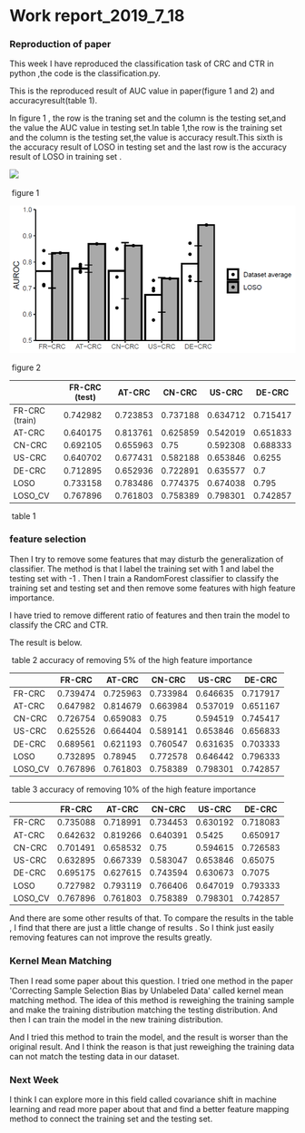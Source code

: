 #  

# Work report_2019_7_18



### Reproduction of paper



This week I have reproduced the classification task of CRC and CTR in python ,the code is the classification.py.

This is the reproduced result of AUC value in paper(figure 1 and 2) and accuracyresult(table 1).

In figure 1 , the row is the traning set and the column is the testing set,and the value the AUC value in testing set.In table 1,the row is the training set and the column is the testing set,the value is accuracy  result.This sixth is the accuracy result of LOSO in testing set and the last row is the accuracy result of LOSO in training set . 

![](https://github.com/psj1997/classification_generalization//work_report//picture//figure1.png)

​                                                    									figure 1



![](picture//figure2.png)

​																	        figure  2



|                 | FR-CRC (test) | AT-CRC   | CN-CRC   | US-CRC   | DE-CRC   |
| --------------- | ------------- | -------- | -------- | -------- | -------- |
| FR-CRC  (train) | 0.742982      | 0.723853 | 0.737188 | 0.634712 | 0.715417 |
| AT-CRC          | 0.640175      | 0.813761 | 0.625859 | 0.542019 | 0.651833 |
| CN-CRC          | 0.692105      | 0.655963 | 0.75     | 0.592308 | 0.688333 |
| US-CRC          | 0.640702      | 0.677431 | 0.582188 | 0.653846 | 0.6255   |
| DE-CRC          | 0.712895      | 0.652936 | 0.722891 | 0.635577 | 0.7      |
| LOSO            | 0.733158      | 0.783486 | 0.774375 | 0.674038 | 0.795    |
| LOSO_CV         | 0.767896      | 0.761803 | 0.758389 | 0.798301 | 0.742857 |

​                                                                                    table 1



### feature selection

Then I try to remove some features that may disturb the generalization of classifier. The method is that I label the training set with 1 and label the testing set with -1 . Then I  train a RandomForest classifier to classify the training set and testing set and then remove some features with high feature importance.



I have tried to remove different ratio of features and then train the model to classify the CRC and CTR.



The result is below.

​							table 2  accuracy of removing 5% of the high feature importance 

|         | FR-CRC   | AT-CRC   | CN-CRC   | US-CRC   | DE-CRC   |
| ------- | -------- | -------- | -------- | -------- | -------- |
| FR-CRC  | 0.739474 | 0.725963 | 0.733984 | 0.646635 | 0.717917 |
| AT-CRC  | 0.647982 | 0.814679 | 0.663984 | 0.537019 | 0.651167 |
| CN-CRC  | 0.726754 | 0.659083 | 0.75     | 0.594519 | 0.745417 |
| US-CRC  | 0.625526 | 0.664404 | 0.589141 | 0.653846 | 0.656833 |
| DE-CRC  | 0.689561 | 0.621193 | 0.760547 | 0.631635 | 0.703333 |
| LOSO    | 0.732895 | 0.78945  | 0.772578 | 0.646442 | 0.796333 |
| LOSO_CV | 0.767896 | 0.761803 | 0.758389 | 0.798301 | 0.742857 |

​							table 3 accuracy of removing 10% of the high feature importance

|         | FR-CRC   | AT-CRC   | CN-CRC   | US-CRC   | DE-CRC   |
| ------- | -------- | -------- | -------- | -------- | -------- |
| FR-CRC  | 0.735088 | 0.718991 | 0.734453 | 0.630192 | 0.718083 |
| AT-CRC  | 0.642632 | 0.819266 | 0.640391 | 0.5425   | 0.650917 |
| CN-CRC  | 0.701491 | 0.658532 | 0.75     | 0.594615 | 0.726583 |
| US-CRC  | 0.632895 | 0.667339 | 0.583047 | 0.653846 | 0.65075  |
| DE-CRC  | 0.695175 | 0.627615 | 0.743594 | 0.630673 | 0.7075   |
| LOSO    | 0.727982 | 0.793119 | 0.766406 | 0.647019 | 0.793333 |
| LOSO_CV | 0.767896 | 0.761803 | 0.758389 | 0.798301 | 0.742857 |



And there are some other results of that. To compare the results in the table , I find that there are just a little change of results . So I think just easily removing features can not improve the results greatly.



### Kernel Mean Matching

Then I read some paper about this question.  I tried one method in the paper 'Correcting Sample Selection Bias by Unlabeled Data'  called kernel mean matching method. The idea of this method is reweighing the training sample and make the training distribution matching the testing distribution. And then I can train the model in the new training distribution.



And I tried this method to train the model, and the result is worser than the original result. And I think the reason is that just reweighing the  training data can not match the testing data in our dataset.





### Next Week

I think I can explore more in this field called covariance shift in machine learning and read more paper about that and find a better feature mapping method to connect the training set and the testing set.



